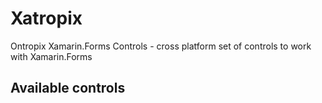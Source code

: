 # Xatropix
Ontropix Xamarin.Forms Controls - cross platform set of controls to work with Xamarin.Forms

## Available controls
